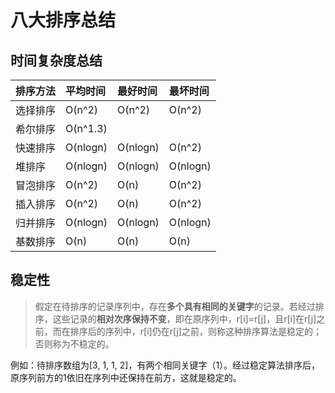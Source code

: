 
# 八大排序总结

## 时间复杂度总结
| 排序方法      | 平均时间        | 最好时间  |  最坏时间 |
| -------------|:--------------|:---------|:---------|
| 选择排序      |     O(n^2)    | O(n^2)   |  O(n^2)  |
| 希尔排序      |    O(n^1.3)   |          |          |
| 快速排序      |     O(nlogn)  | O(nlogn) |  O(n^2)  |
| 堆排序        |    O(nlogn)   | O(nlogn) | O(nlogn) |
| 冒泡排序      |      O(n^2)   |   O(n)   |  O(n^2)  |
| 插入排序      |      O(n^2)   |   O(n)   |  O(n^2)  |
| 归并排序      |    O(nlogn)   | O(nlogn) | O(nlogn) |
| 基数排序      |      O(n)     |   O(n)   |   O(n)   |

## 稳定性
> 假定在待排序的记录序列中，存在**多个具有相同的关键字**的记录。若经过排序，这些记录的**相对次序保持不变**，即在原序列中，r[i]=r[j]，且r[i]在r[j]之前，而在排序后的序列中，r[i]仍在r[j]之前，则称这种排序算法是稳定的；否则称为不稳定的。

例如：待排序数组为[3, 1, 1, 2]，有两个相同关键字（1）。经过稳定算法排序后，原序列前方的1依旧在序列中还保持在前方，这就是稳定的。
